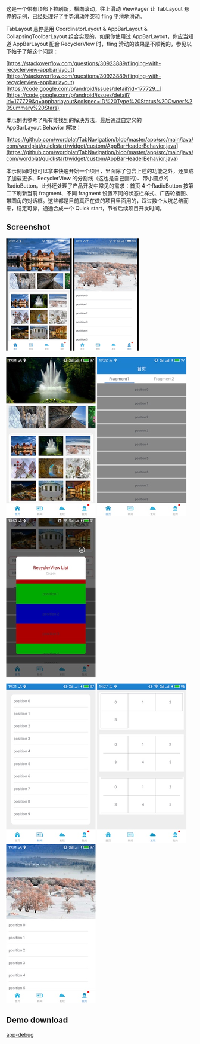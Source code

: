 这是一个带有顶部下拉刷新，横向滚动，往上滑动  ViewPager 让 TabLayout 悬停的示例，已经处理好了手势滑动冲突和 fling 平滑地滑动。

TabLayout 悬停是用 CoordinatorLayout & AppBarLayout & CollapsingToolbarLayout 组合实现的，如果你使用过 AppBarLayout，你应当知道 AppBarLayout 配合 RecyclerVIew 时，fling 滑动的效果是不顺畅的，参见以下帖子了解这个问题：

[https://stackoverflow.com/questions/30923889/flinging-with-recyclerview-appbarlayout](https://stackoverflow.com/questions/30923889/flinging-with-recyclerview-appbarlayout)
[https://code.google.com/p/android/issues/detail?id=177729...](https://code.google.com/p/android/issues/detail?id=177729&q=appbarlayout&colspec=ID%20Type%20Status%20Owner%20Summary%20Stars)

本示例也参考了所有能找到的解决方法，最后通过自定义的 AppBarLayout.Behavior 解决：

[https://github.com/wordplat/TabNavigation/blob/master/app/src/main/java/com/wordplat/quickstart/widget/custom/AppBarHeaderBehavior.java](https://github.com/wordplat/TabNavigation/blob/master/app/src/main/java/com/wordplat/quickstart/widget/custom/AppBarHeaderBehavior.java)

本示例同时也可以拿来快速开始一个项目，里面除了包含上述的功能之外，还集成了加载更多、RecyclerView 的分割线（这也是自己画的）、带小圆点的 RadioButton。此外还处理了产品开发中常见的需求：首页 4 个RadioButton 按第二下刷新当前 fragment、不同 fragment 设置不同的状态栏样式、广告轮播图、带圆角的对话框。这些都是目前真正在做的项目里面用的，踩过数个大坑总结而来，稳定可靠，通通合成一个 Quick start，节省后续项目开发时间。

## Screenshot

![](screenshot/demo1.gif)    ![](screenshot/demo2.gif)

![](screenshot/S70303-193132.jpg)    ![](screenshot/S70303-193212.jpg)    ![](screenshot/S70304-13502456.jpg)

![](screenshot/S70303-193143.jpg)    ![](screenshot/S70304-14273109.jpg)    ![](screenshot/S70303-193155.jpg)

## Demo download

[app-debug](https://github.com/wordplat/TabNavigation/releases/download/v1.0.0/app-debug.apk)
